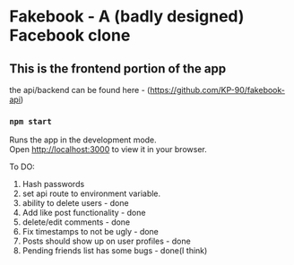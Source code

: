 # Fakebook - A (badly designed) Facebook clone

## This is the frontend portion of the app

the api/backend can be found here - (https://github.com/KP-90/fakebook-api)


### `npm start`

Runs the app in the development mode.\
Open [http://localhost:3000](http://localhost:3000) to view it in your browser.

To DO:

1. Hash passwords
2. set api route to environment variable.
3. ability to delete users - done
4. Add like post functionality - done
5. delete/edit comments - done  
6. Fix timestamps to not be ugly - done
7. Posts should show up on user profiles - done
8. Pending friends list has some bugs - done(I think)